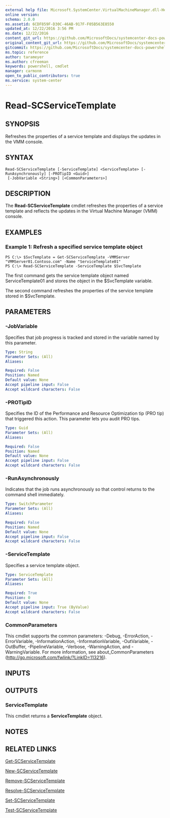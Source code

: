 ```yaml
---
external help file: Microsoft.SystemCenter.VirtualMachineManager.dll-Help.xml
online version: 
schema: 2.0.0
ms.assetid: 6CDF859F-D30C-46AB-917F-F05B563E8550
updated_at: 12/22/2016 3:56 PM
ms.date: 12/22/2016
content_git_url: https://github.com/MicrosoftDocs/systemcenter-docs-powershell/blob/master/systemcenter-cmdlets/SystemCenter2016/VirtualMachineManager/vlatest/Read-SCServiceTemplate.md
original_content_git_url: https://github.com/MicrosoftDocs/systemcenter-docs-powershell/blob/master/systemcenter-cmdlets/SystemCenter2016/VirtualMachineManager/vlatest/Read-SCServiceTemplate.md
gitcommit: https://github.com/MicrosoftDocs/systemcenter-docs-powershell/blob/96e5647587661652225fbdd2c797cd4d59d542bc/systemcenter-cmdlets/SystemCenter2016/VirtualMachineManager/vlatest/Read-SCServiceTemplate.md
ms.topic: reference
author: tarameyer
ms.author: cfreeman
keywords: powershell, cmdlet
manager: carmonm
open_to_public_contributors: true
ms.service: system-center
---
```


# Read-SCServiceTemplate

## SYNOPSIS
Refreshes the properties of a service template and displays the updates in the VMM console.

## SYNTAX

```
Read-SCServiceTemplate [-ServiceTemplate] <ServiceTemplate> [-RunAsynchronously] [-PROTipID <Guid>]
 [-JobVariable <String>] [<CommonParameters>]
```

## DESCRIPTION
The **Read-SCServiceTemplate** cmdlet refreshes the properties of a service template and reflects the updates in the Virtual Machine Manager (VMM) console.

## EXAMPLES

### Example 1: Refresh a specified service template object
```
PS C:\> $SvcTemplate = Get-SCServiceTemplate -VMMServer "VMMServer01.Contoso.com" -Name "ServiceTemplate01"
PS C:\> Read-SCServiceTemplate -ServiceTemplate $SvcTemplate
```

The first command gets the service template object named ServiceTemplate01 and stores the object in the $SvcTemplate variable.

The second command refreshes the properties of the service template stored in $SvcTemplate.

## PARAMETERS

### -JobVariable
Specifies that job progress is tracked and stored in the variable named by this parameter.

```yaml
Type: String
Parameter Sets: (All)
Aliases: 

Required: False
Position: Named
Default value: None
Accept pipeline input: False
Accept wildcard characters: False
```

### -PROTipID
Specifies the ID of the Performance and Resource Optimization tip (PRO tip) that triggered this action.
This parameter lets you audit PRO tips.

```yaml
Type: Guid
Parameter Sets: (All)
Aliases: 

Required: False
Position: Named
Default value: None
Accept pipeline input: False
Accept wildcard characters: False
```

### -RunAsynchronously
Indicates that the job runs asynchronously so that control returns to the command shell immediately.

```yaml
Type: SwitchParameter
Parameter Sets: (All)
Aliases: 

Required: False
Position: Named
Default value: None
Accept pipeline input: False
Accept wildcard characters: False
```

### -ServiceTemplate
Specifies a service template object.

```yaml
Type: ServiceTemplate
Parameter Sets: (All)
Aliases: 

Required: True
Position: 0
Default value: None
Accept pipeline input: True (ByValue)
Accept wildcard characters: False
```

### CommonParameters
This cmdlet supports the common parameters: -Debug, -ErrorAction, -ErrorVariable, -InformationAction, -InformationVariable, -OutVariable, -OutBuffer, -PipelineVariable, -Verbose, -WarningAction, and -WarningVariable. For more information, see about_CommonParameters (http://go.microsoft.com/fwlink/?LinkID=113216).

## INPUTS

## OUTPUTS

### ServiceTemplate
This cmdlet returns a **ServiceTemplate** object.

## NOTES

## RELATED LINKS

[Get-SCServiceTemplate](xref:SystemCenter2016/VirtualMachineManager/vlatest/Get-SCServiceTemplate.md)

[New-SCServiceTemplate](xref:SystemCenter2016/VirtualMachineManager/vlatest/New-SCServiceTemplate.md)

[Remove-SCServiceTemplate](xref:SystemCenter2016/VirtualMachineManager/vlatest/Remove-SCServiceTemplate.md)

[Resolve-SCServiceTemplate](xref:SystemCenter2016/VirtualMachineManager/vlatest/Resolve-SCServiceTemplate.md)

[Set-SCServiceTemplate](xref:SystemCenter2016/VirtualMachineManager/vlatest/Set-SCServiceTemplate.md)

[Test-SCServiceTemplate](xref:SystemCenter2016/VirtualMachineManager/vlatest/Test-SCServiceTemplate.md)

